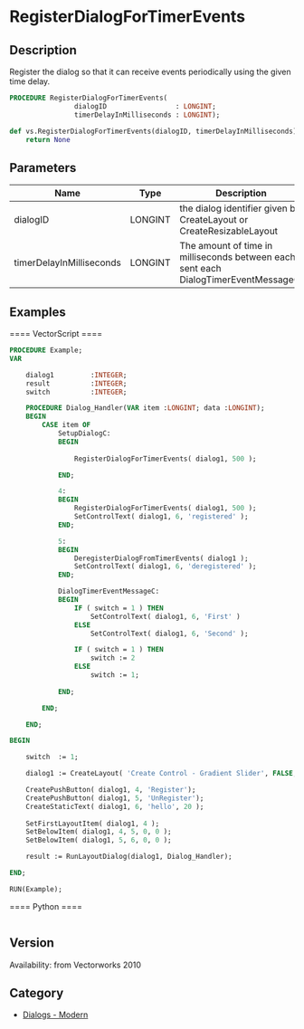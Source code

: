 # RegisterDialogForTimerEvents

## Description
Register the dialog so that it can receive events periodically using the given time delay.

```pascal
PROCEDURE RegisterDialogForTimerEvents(
				dialogID                 : LONGINT;
				timerDelayInMilliseconds : LONGINT);
```

```python
def vs.RegisterDialogForTimerEvents(dialogID, timerDelayInMilliseconds):
    return None
```

## Parameters
|Name|Type|Description|
|---|---|---|
|dialogID|LONGINT|the dialog identifier given by CreateLayout or CreateResizableLayout|
|timerDelayInMilliseconds|LONGINT|The amount of time in milliseconds between each sent each DialogTimerEventMessageC.|

## Examples
==== VectorScript ====
```pascal
PROCEDURE Example;
VAR

    dialog1         :INTEGER;
    result          :INTEGER;
    switch          :INTEGER;

    PROCEDURE Dialog_Handler(VAR item :LONGINT; data :LONGINT);
    BEGIN
        CASE item OF
            SetupDialogC:
            BEGIN
    
                RegisterDialogForTimerEvents( dialog1, 500 );

            END;

            4:
            BEGIN
                RegisterDialogForTimerEvents( dialog1, 500 );
                SetControlText( dialog1, 6, 'registered' );
            END;

            5:
            BEGIN
                DeregisterDialogFromTimerEvents( dialog1 );
                SetControlText( dialog1, 6, 'deregistered' );
            END;

            DialogTimerEventMessageC:
            BEGIN
                IF ( switch = 1 ) THEN
                    SetControlText( dialog1, 6, 'First' )
                ELSE
                    SetControlText( dialog1, 6, 'Second' );

                IF ( switch = 1 ) THEN
                    switch := 2
                ELSE
                    switch := 1;
                
            END;

        END;

    END;

BEGIN

    switch  := 1;

    dialog1 := CreateLayout( 'Create Control - Gradient Slider', FALSE, 'OK', 'Cancel' );

    CreatePushButton( dialog1, 4, 'Register');
    CreatePushButton( dialog1, 5, 'UnRegister');
    CreateStaticText( dialog1, 6, 'hello', 20 );
    
    SetFirstLayoutItem( dialog1, 4 );
    SetBelowItem( dialog1, 4, 5, 0, 0 );
    SetBelowItem( dialog1, 5, 6, 0, 0 );

    result := RunLayoutDialog(dialog1, Dialog_Handler);

END;

RUN(Example);
```
==== Python ====
```python

```

## Version
Availability: from Vectorworks 2010

## Category
* [Dialogs - Modern](../Categories/Dialogs%20-%20Modern.md)
